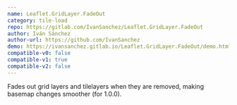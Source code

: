 ```yaml
---
name: Leaflet.GridLayer.FadeOut
category: tile-load
repo: https://gitlab.com/IvanSanchez/Leaflet.GridLayer.FadeOut
author: Iván Sánchez
author-url: https://github.com/IvanSanchez
demo: https://ivansanchez.gitlab.io/Leaflet.GridLayer.FadeOut/demo.html
compatible-v0: false
compatible-v1: true
compatible-v2: false
---
```


Fades out grid layers and tilelayers when they are removed, making basemap changes smoother (for 1.0.0).
